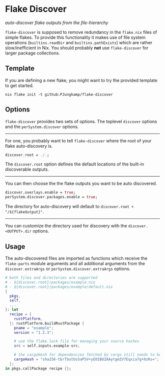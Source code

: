 # Flake Discover

*auto-discover flake outputs from the file-hierarchy*

`flake-discover` is supposed to remove redundancy in the `flake.nix` files of simple flakes.
To provide this functionality it makes use of file system operations (`builtins.readDir` and `builtins.pathExists`) which are rather slow/inefficient in Nix.
You should probably **not** use `flake-discover` for larger package collections.

## Template

If you are defining a new flake, you might want to try the provided template to get started.

```shell
nix flake init -t github:PJungkamp/flake-discover
```

## Options

`flake-discover` provides two sets of options.
The toplevel `discover` options and the `perSystem.discover` options.

---

For one, you probably want to tell `flake-discover` where the root of your flake auto-discovery is.

```nix
discover.root = ./.;
```

The `discover.root` option defines the default locations of the built-in discoverable outputs.

---

You can then choose the the flake outputs you want to be auto discovered.

```nix
discover.overlays.enable = true;
perSystem.discover.packages.enable = true;
```

The directory for auto-discovery will default to `discover.root + "/${flakeOutput}"`.

---

You can customize the directory used for discovery with the `discover.<OUTPUT>.dir` options.

## Usage

The auto-discovered files are imported as functions which receive the `flake-parts` module arguments and all additional arguments from the `discover.extraArgs` or `perSystem.discover.extraArgs` options.

```nix
# both files and directories are supported
# - ${discover.root}/packages/example.nix
# - ${discover.root}/packages/example/default.nix
{
  pkgs,
  self,
  ...
}: let
  recipe = {
    rustPlatform,
  }: rustPlatform.buildRustPackage {
    pname = "example";
    version = "1.2.3";

    # use the flake.lock file for managing your source hashes
    src = self.inputs.example-src;

    # the cargoHash for dependencies fetched by cargo still needs to be set manually
    cargoHash = "sha256-tbrTbutUs5aPSV+yE0IBUZAAytgmZV7Eqxia7g+9zRs=";
  };
in pkgs.callPackage recipe {};
```
